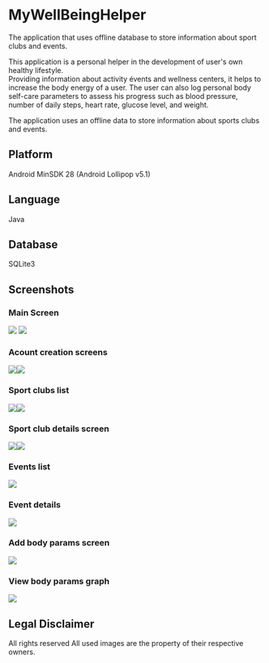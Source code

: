 # MyWellBeingHelper

The application that uses offline database to store information about sport clubs and events.

This application is a personal helper in the development of user's own healthy lifestyle.\
Providing information about activity évents and wellness centers, it helps to increase the body energy of a user. The user can also log personal body self-care parameters to assess his progress such as blood pressure, number of daily steps, heart rate, glucose level, and weight.

The application uses an offline data to store information about sports clubs and events.

## Platform
Android MinSDK 28 (Android Lollipop v5.1)

## Language
Java

## Database 
SQLite3

## Screenshots

### Main Screen
![](graphics/images/splash_screen.png) ![](graphics/images/main_menu_screen.png)

### Acount creation screens
![](graphics/images/create_account_screen.png)![](graphics/images/activation_code_screen.png)

### Sport clubs list
![](graphics/images/clubs_list.png)![](graphics/images/clubs_search_filter.png)

### Sport club details screen
![](graphics/images/club_details.png)![](graphics/images/club_details2.png)

### Events list
![](graphics/images/events_list.png)

### Event details
![](graphics/images/event_details.png)

### Add body params screen
![](graphics/images/personal_add_param.png)

### View body params graph
![](graphics/images/personal_graph.png)

## Legal Disclaimer
All rights reserved
All used images are the property of their respective owners.
